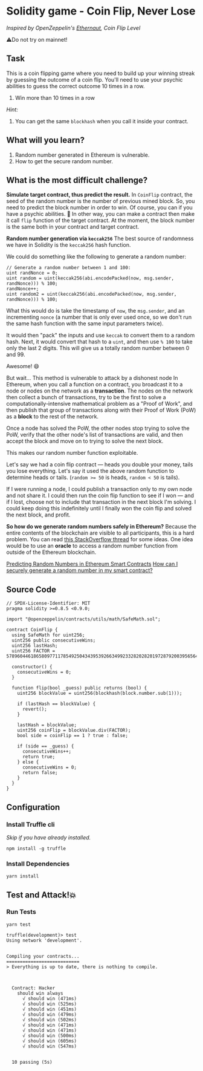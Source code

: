 # Solidity game - Coin Flip, Never Lose

_Inspired by OpenZeppelin's [Ethernaut](https://ethernaut.openzeppelin.com/level/0x4dF32584890A0026e56f7535d0f2C6486753624f), Coin Flip Level_

⚠️Do not try on mainnet!

## Task

This is a coin flipping game where you need to build up your winning streak by guessing the outcome of a coin flip. You'll need to use your psychic abilities to guess the correct outcome 10 times in a row.

1. Win more than 10 times in a row

_Hint:_

1. You can get the same `blockhash` when you call it inside your contract.

## What will you learn?

1. Random number generated in Ethereum is vulnerable.
2. How to get the secure random number.

## What is the most difficult challenge?

**Simulate target contract, thus predict the result.**
In `CoinFlip` contract, the seed of the random number is the number of previous mined block.
So, you need to predict the block number in order to win. Of course, you can if you have a psychic abilities. 🦸
In other way, you can make a contract then make it call `flip` function of the target contract. At the moment, the block number is the same both in your contract and target contract.

**Random number generation via `keccak256`**
The best source of randomness we have in Solidity is the `keccak256` hash function.

We could do something like the following to generate a random number:
```
// Generate a random number between 1 and 100:
uint randNonce = 0;
uint random = uint(keccak256(abi.encodePacked(now, msg.sender, randNonce))) % 100;
randNonce++;
uint random2 = uint(keccak256(abi.encodePacked(now, msg.sender, randNonce))) % 100;
```
What this would do is take the timestamp of `now`, the `msg.sender`, and an incrementing `nonce` (a number that is only ever used once, so we don't run the same hash function with the same input parameters twice).

It would then "pack" the inputs and use `keccak` to convert them to a random hash. Next, it would convert that hash to a `uint`, and then use `% 100` to take only the last 2 digits. This will give us a totally random number between 0 and 99.

Awesome! 😄

But wait...
This method is vulnerable to attack by a dishonest node
In Ethereum, when you call a function on a contract, you broadcast it to a node or nodes on the network as a **transaction**. The nodes on the network then collect a bunch of transactions, try to be the first to solve a computationally-intensive mathematical problem as a "Proof of Work", and then publish that group of transactions along with their Proof of Work (PoW) as a **block** to the rest of the network.

Once a node has solved the PoW, the other nodes stop trying to solve the PoW, verify that the other node's list of transactions are valid, and then accept the block and move on to trying to solve the next block.

This makes our random number function exploitable.

Let's say we had a coin flip contract — heads you double your money, tails you lose everything. Let's say it used the above random function to determine heads or tails. (`random >= 50` is heads, `random < 50` is tails).

If I were running a node, I could publish a transaction only to my own node and not share it. I could then run the coin flip function to see if I won — and if I lost, choose not to include that transaction in the next block I'm solving. I could keep doing this indefinitely until I finally won the coin flip and solved the next block, and profit.

**So how do we generate random numbers safely in Ethereum?**
Because the entire contents of the blockchain are visible to all participants, this is a hard problem. You can read [this StackOverflow thread](https://ethereum.stackexchange.com/questions/191/how-can-i-securely-generate-a-random-number-in-my-smart-contract) for some ideas. One idea would be to use an **oracle** to access a random number function from outside of the Ethereum blockchain.

[Predicting Random Numbers in Ethereum Smart Contracts](https://blog.positive.com/predicting-random-numbers-in-ethereum-smart-contracts-e5358c6b8620)
[How can I securely generate a random number in my smart contract?](https://ethereum.stackexchange.com/questions/191/how-can-i-securely-generate-a-random-number-in-my-smart-contract)

## Source Code

```solidity
// SPDX-License-Identifier: MIT
pragma solidity >=0.8.5 <0.9.0;

import "@openzeppelin/contracts/utils/math/SafeMath.sol";

contract CoinFlip {
  using SafeMath for uint256;
  uint256 public consecutiveWins;
  uint256 lastHash;
  uint256 FACTOR = 57896044618658097711785492504343953926634992332820282019728792003956564819968;

  constructor() {
    consecutiveWins = 0;
  }

  function flip(bool _guess) public returns (bool) {
    uint256 blockValue = uint256(blockhash(block.number.sub(1)));

    if (lastHash == blockValue) {
      revert();
    }

    lastHash = blockValue;
    uint256 coinFlip = blockValue.div(FACTOR);
    bool side = coinFlip == 1 ? true : false;

    if (side == _guess) {
      consecutiveWins++;
      return true;
    } else {
      consecutiveWins = 0;
      return false;
    }
  }
}

```

## Configuration

### Install Truffle cli

_Skip if you have already installed._

```
npm install -g truffle
```

### Install Dependencies

```
yarn install
```

## Test and Attack!💥

### Run Tests

```
yarn test
```

```
truffle(development)> test
Using network 'development'.


Compiling your contracts...
===========================
> Everything is up to date, there is nothing to compile.



  Contract: Hacker
    should win always
      √ should win (471ms)
      √ should win (525ms)
      √ should win (451ms)
      √ should win (479ms)
      √ should win (502ms)
      √ should win (471ms)
      √ should win (471ms)
      √ should win (500ms)
      √ should win (605ms)
      √ should win (547ms)


  10 passing (5s)
```